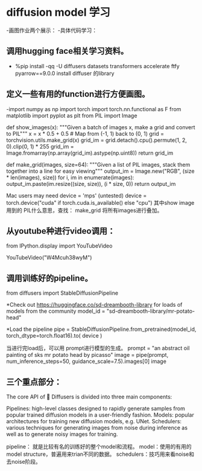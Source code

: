 # diffusion model 学习
-画图作业两个展示：
-具体代码学习：
## 调用hugging face相关学习资料。

- %pip install -qq -U diffusers datasets transformers accelerate ftfy pyarrow==9.0.0 install diffuser 的library

## 定义一些有用的function进行方便画图。

-import numpy as np
import torch
import torch.nn.functional as F
from matplotlib import pyplot as plt
from PIL import Image


def show_images(x):
    """Given a batch of images x, make a grid and convert to PIL"""
    x = x * 0.5 + 0.5  # Map from (-1, 1) back to (0, 1)
    grid = torchvision.utils.make_grid(x)
    grid_im = grid.detach().cpu().permute(1, 2, 0).clip(0, 1) * 255
    grid_im = Image.fromarray(np.array(grid_im).astype(np.uint8))
    return grid_im


def make_grid(images, size=64):
    """Given a list of PIL images, stack them together into a line for easy viewing"""
    output_im = Image.new("RGB", (size * len(images), size))
    for i, im in enumerate(images):
        output_im.paste(im.resize((size, size)), (i * size, 0))
    return output_im


 Mac users may need device = 'mps' (untested)
device = torch.device("cuda" if torch.cuda.is_available() else "cpu")
其中show image 用到的 PIL什么意思，查找：
make_grid 将所有images进行叠加。

## 从youtube种进行video调用：
from IPython.display import YouTubeVideo

YouTubeVideo("W4Mcuh38wyM")


## 调用训练好的pipeline。
from diffusers import StableDiffusionPipeline

*Check out https://huggingface.co/sd-dreambooth-library for loads of models from the community
model_id = "sd-dreambooth-library/mr-potato-head"

*Load the pipeline
pipe = StableDiffusionPipeline.from_pretrained(model_id, torch_dtype=torch.float16).to(
    device
)

当进行完load后，可以用 prompt进行模型的生成。
prompt = "an abstract oil painting of sks mr potato head by picasso"
image = pipe(prompt, num_inference_steps=50, guidance_scale=7.5).images[0]
image

## 三个重点部分：
The core API of 🤗 Diffusers is divided into three main components:

Pipelines: high-level classes designed to rapidly generate samples from popular trained diffusion models in a user-friendly fashion.
Models: popular architectures for training new diffusion models, e.g. UNet.
Schedulers: various techniques for generating images from noise during inference as well as to generate noisy images for training.

pipeline： 就是比较有名的训练好的整个model和流程。
model：使用的有用的model structure，普遍用来trian不同的数据。
schedulers：技巧用来看noise和去noise阶段。

